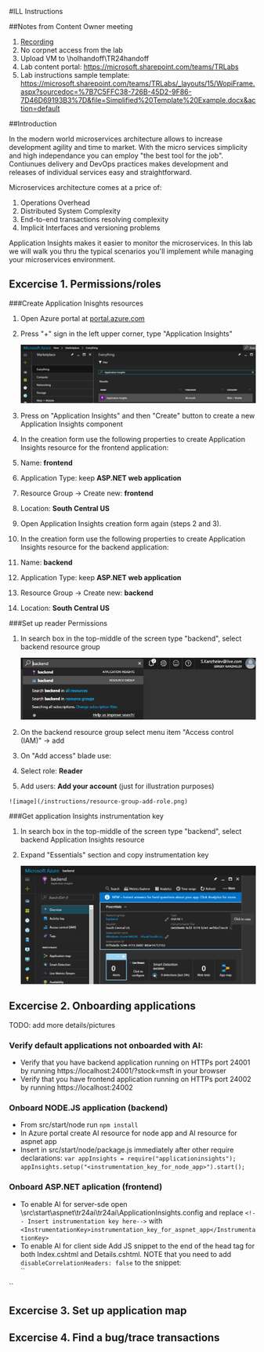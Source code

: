 #ILL Instructions

##Notes from Content Owner meeting
1. [Recording](https://microsoft.sharepoint.com/teams/TRLabs/_layouts/15/Lightbox.aspx?url=https%3A%2F%2Fmicrosoft.sharepoint.com%2Fteams%2FTRLabs%2FShared%20Documents%2FTR24%20Content%20Owner%20Meeting%20-%20Option%202%20Recording.mp4)
2. No corpnet access from the lab
3. Upload VM to \\holhandoff\TR24handoff
4. Lab content portal: https://microsoft.sharepoint.com/teams/TRLabs 
5. Lab instructions sample template: https://microsoft.sharepoint.com/teams/TRLabs/_layouts/15/WopiFrame.aspx?sourcedoc=%7B7C5FFC38-726B-45D2-9F86-7D46D69193B3%7D&file=Simplified%20Template%20Example.docx&action=default

##Introduction

In the modern world microservices architecture allows to increase development agility and time to market. With the micro services simplicity and high independance you can employ "the best tool for the job". Contiunues delivery and DevOps practices makes development and releases of individual services easy and straightforward.   

Microservices architecture comes at a price of: 

1. Operations Overhead
2. Distributed System Complexity
3. End-to-end transactions resolving complexity
4. Implicit Interfaces and versioning problems

Application Insights makes it easier to monitor the microservices. In this lab we will walk you thru the typical scenarios you'll implement while managing your microservices environment.


## Excercise 1. Permissions/roles

###Create Application Inisghts resources

1. Open Azure portal at [portal.azure.com](https://portal.azure.com)
2. Press "+" sign in the left upper corner, type "Application Insights"

    ![image](/instructions/create-applicationinsights-step1.png)

3. Press on "Application Insights" and then "Create" button to create a new Application Insights component
4. In the creation form use the following properties to create Application Insights resource for the frontend application:

  1. Name: **frontend**
  2. Application Type: keep **ASP.NET web application**
  3. Resource Group -> Create new: **frontend**
  4. Location: **South Central US**
  
5. Open Application Insights creation form again (steps 2 and 3).
4. In the creation form use the following properties to create Application Insights resource for the backend application:

  1. Name: **backend**
  2. Application Type: keep **ASP.NET web application**
  3. Resource Group -> Create new: **backend**
  4. Location: **South Central US**

###Set up reader Permissions

1. In search box in the top-middle of the screen type "backend", select backend resource group

    ![image](/instructions/open-resource-group.png)

2. On the backend resource group select menu item "Access control (IAM)" -> add
3. On "Add access" blade use:

  1. Select role: **Reader**
  2. Add users: **Add your account** (just for illustration purposes)

    ![image](/instructions/resource-group-add-role.png)

###Get application Insights instrumentation key

1. In search box in the top-middle of the screen type "backend", select backend Application Insights resource
2. Expand "Essentials" section and copy instrumentation key 

    ![image](/instructions/save-instrumentation-key-backend.png)

## Excercise 2. Onboarding applications

TODO: add more details/pictures

### Verify default applications not onboarded with AI:
 - Verify that you have backend application running on HTTPs port 24001 by running https://localhost:24001/?stock=msft in your browser
 - Verify that you have frontend application running on HTTPs port 24002 by running https://localhost:24002

### Onboard NODE.JS application (backend)   
 - From src/start/node run ``npm install``
 - In Azure portal create AI resource for node app and AI resource for aspnet app
 - Insert in src/start/node/package.js immediately after other require declarations:
 ``
 var appInsights = require("applicationinsights");
 appInsights.setup("<instrumentation_key_for_node_app>").start();
``

### Onboard ASP.NET aplication (frontend)   
 - To enable AI for server-sde open \src\start\aspnet\tr24ai\tr24ai\ApplicationInsights.config and replace ``<!-- Insert instrumentation key here-->`` with ``<InstrumentationKey>instrumentation_key_for_aspnet_app</InstrumentationKey>``
 - To enable AI for client side Add JS snippet to the end of the head tag for both Index.cshtml and Details.cshtml. NOTE that you need to add ``disableCorrelationHeaders: false`` to the snippet:    
``
<script type="text/javascript">     
var appInsights = window.appInsights || function (config) {      
function i(config) { t[config] = function () { var i = arguments; t.queue.push(function () { t[config].apply(t, i) }) } } var t = { config: config }, u = document, e = window, o = "script", s = "AuthenticatedUserContext", h = "start", c = "stop", l = "Track", a = l + "Event", v = l + "Page", y = u.createElement(o), r, f; y.src = config.url || "https://az416426.vo.msecnd.net/scripts/a/ai.0.js"; u.getElementsByTagName(o)[0].parentNode.appendChild(y); try { t.cookie = u.cookie } catch (p) { } for (t.queue = [], t.version = "1.0", r = ["Event", "Exception", "Metric", "PageView", "Trace", "Dependency"]; r.length;) i("track" + r.pop()); return i("set" + s), i("clear" + s), i(h + a), i(c + a), i(h + v), i(c + v), i("flush"), config.disableExceptionTracking || (r = "onerror", i("_" + r), f = e[r], e[r] = function (config, i, u, e, o) { var s = f && f(config, i, u, e, o); return s !== !0 && t["_" + r](config, i, u, e, o), s }), t
}({     
instrumentationKey: "instrumentation_key_for_aspnet_app",     
disableCorrelationHeaders: false    
});    
window.appInsights = appInsights;    
appInsights.trackPageView();    
</script>   
``

## Excercise 3. Set up application map

## Excercise 4. Find a bug/trace transactions
